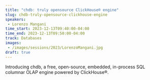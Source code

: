 ```yaml
---
title: "chdb: truly opensource ClickHouse® engine"
slug: chdb-truly-opensource-clickhouse-engine
speakers:
 - Lorenzo Mangani
time_start: 2023-12-13T09:40:00-04:00
time_end: 2023-12-13T09:50:00-04:00
track: Databases
images:
 - /images/sessions/2023/LorenzoMangani.jpg
draft: true
---
```


Introducing chdb, a free, open-source, embedded, in-process SQL columnar OLAP engine powered by ClickHouse®.